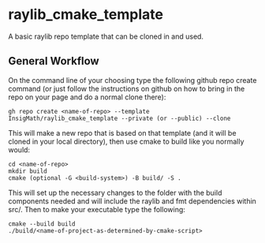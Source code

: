 # raylib_cmake_template
A basic raylib repo template that can be cloned in and used.

## General Workflow
On the command line of your choosing type the following github repo create command (or just follow the instructions on github on how to bring in the repo on your page and do a normal clone there):

    gh repo create <name-of-repo> --template InsigMath/raylib_cmake_template --private (or --public) --clone

This will make a new repo that is based on that template (and it will be cloned in your local directory), then use cmake to build like you normally would:

    cd <name-of-repo>
    mkdir build
    cmake (optional -G <build-system>) -B build/ -S .

This will set up the necessary changes to the folder with the build components needed and will include the raylib and fmt dependencies within src/. Then to make your executable type the following:

    cmake --build build
    ./build/<name-of-project-as-determined-by-cmake-script>

